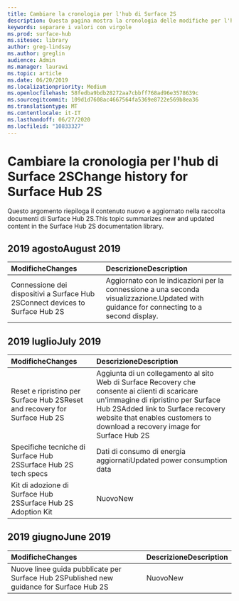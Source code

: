 ```yaml
---
title: Cambiare la cronologia per l'hub di Surface 2S
description: Questa pagina mostra la cronologia delle modifiche per l'hub di Surface 2S.
keywords: separare i valori con virgole
ms.prod: surface-hub
ms.sitesec: library
author: greg-lindsay
ms.author: greglin
audience: Admin
ms.manager: laurawi
ms.topic: article
ms.date: 06/20/2019
ms.localizationpriority: Medium
ms.openlocfilehash: 58fedba9bdb28272aa7cbbff768ad96e3578639c
ms.sourcegitcommit: 109d1d7608ac4667564fa5369e8722e569b8ea36
ms.translationtype: MT
ms.contentlocale: it-IT
ms.lasthandoff: 06/27/2020
ms.locfileid: "10833327"
---
```

# <span data-ttu-id="131d6-104">Cambiare la cronologia per l'hub di Surface 2S</span><span class="sxs-lookup"><span data-stu-id="131d6-104">Change history for Surface Hub 2S</span></span>

<span data-ttu-id="131d6-105">Questo argomento riepiloga il contenuto nuovo e aggiornato nella raccolta documenti di Surface Hub 2S.</span><span class="sxs-lookup"><span data-stu-id="131d6-105">This topic summarizes new and updated content in the Surface Hub 2S documentation library.</span></span>

## <span data-ttu-id="131d6-106">2019 agosto</span><span class="sxs-lookup"><span data-stu-id="131d6-106">August 2019</span></span>

<span data-ttu-id="131d6-107">Modifiche</span><span class="sxs-lookup"><span data-stu-id="131d6-107">Changes</span></span> | <span data-ttu-id="131d6-108">Descrizione</span><span class="sxs-lookup"><span data-stu-id="131d6-108">Description</span></span>
|:--- |:--- 
|<span data-ttu-id="131d6-109">Connessione dei dispositivi a Surface Hub 2S</span><span class="sxs-lookup"><span data-stu-id="131d6-109">Connect devices to Surface Hub 2S</span></span>| <span data-ttu-id="131d6-110">Aggiornato con le indicazioni per la connessione a una seconda visualizzazione.</span><span class="sxs-lookup"><span data-stu-id="131d6-110">Updated with guidance for connecting to a second display.</span></span>

## <span data-ttu-id="131d6-111">2019 luglio</span><span class="sxs-lookup"><span data-stu-id="131d6-111">July 2019</span></span>

<span data-ttu-id="131d6-112">Modifiche</span><span class="sxs-lookup"><span data-stu-id="131d6-112">Changes</span></span> | <span data-ttu-id="131d6-113">Descrizione</span><span class="sxs-lookup"><span data-stu-id="131d6-113">Description</span></span>
|:--- |:--- |
| <span data-ttu-id="131d6-114">Reset e ripristino per Surface Hub 2S</span><span class="sxs-lookup"><span data-stu-id="131d6-114">Reset and recovery for Surface Hub 2S</span></span> | <span data-ttu-id="131d6-115">Aggiunta di un collegamento al sito Web di Surface Recovery che consente ai clienti di scaricare un'immagine di ripristino per Surface Hub 2S</span><span class="sxs-lookup"><span data-stu-id="131d6-115">Added link to Surface recovery website that enables customers to download a recovery image for Surface Hub 2S</span></span> |
| <span data-ttu-id="131d6-116">Specifiche tecniche di Surface Hub 2S</span><span class="sxs-lookup"><span data-stu-id="131d6-116">Surface Hub 2S tech specs</span></span> | <span data-ttu-id="131d6-117">Dati di consumo di energia aggiornati</span><span class="sxs-lookup"><span data-stu-id="131d6-117">Updated power consumption data</span></span> |
| <span data-ttu-id="131d6-118">Kit di adozione di Surface Hub 2S</span><span class="sxs-lookup"><span data-stu-id="131d6-118">Surface Hub 2S Adoption Kit</span></span> | <span data-ttu-id="131d6-119">Nuovo</span><span class="sxs-lookup"><span data-stu-id="131d6-119">New</span></span> |

## <span data-ttu-id="131d6-120">2019 giugno</span><span class="sxs-lookup"><span data-stu-id="131d6-120">June 2019</span></span>

<span data-ttu-id="131d6-121">Modifiche</span><span class="sxs-lookup"><span data-stu-id="131d6-121">Changes</span></span> | <span data-ttu-id="131d6-122">Descrizione</span><span class="sxs-lookup"><span data-stu-id="131d6-122">Description</span></span>
|:--- |:--- |
| <span data-ttu-id="131d6-123">Nuove linee guida pubblicate per Surface Hub 2S</span><span class="sxs-lookup"><span data-stu-id="131d6-123">Published new guidance for Surface Hub 2S</span></span> | <span data-ttu-id="131d6-124">Nuovo</span><span class="sxs-lookup"><span data-stu-id="131d6-124">New</span></span> |
